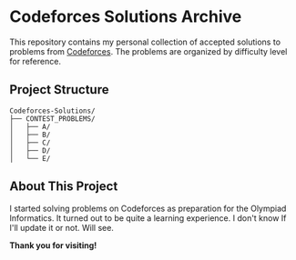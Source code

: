 
# Codeforces Solutions Archive

This repository contains my personal collection of accepted solutions to problems from [Codeforces](https://codeforces.com/). The problems are organized by difficulty level for reference.

## Project Structure

```
Codeforces-Solutions/
├── CONTEST_PROBLEMS/
│   ├── A/
│   ├── B/
│   ├── C/
│   ├── D/
│   └── E/
```

## About This Project

I started solving problems on Codeforces as preparation for the Olympiad  Informatics. It turned out to be quite a learning experience.
I don't know If I'll update it or not. Will see.

**Thank you for visiting!**
